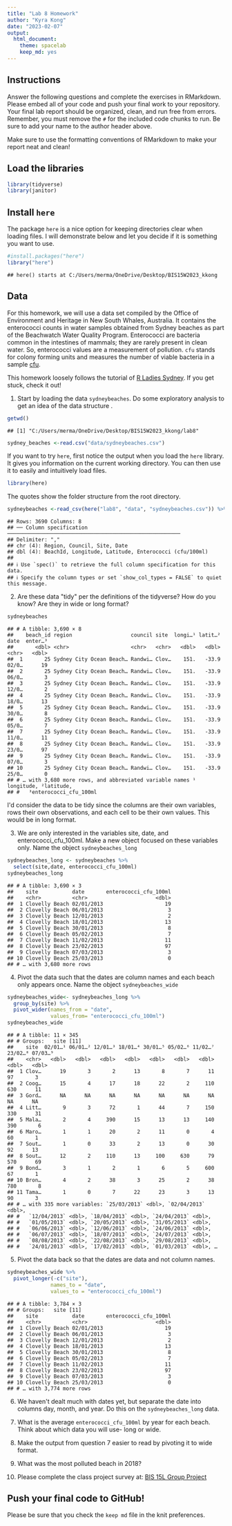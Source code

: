 ```yaml
---
title: "Lab 8 Homework"
author: "Kyra Kong"
date: "2023-02-07"
output:
  html_document: 
    theme: spacelab
    keep_md: yes
---
```




## Instructions
Answer the following questions and complete the exercises in RMarkdown. Please embed all of your code and push your final work to your repository. Your final lab report should be organized, clean, and run free from errors. Remember, you must remove the `#` for the included code chunks to run. Be sure to add your name to the author header above.  

Make sure to use the formatting conventions of RMarkdown to make your report neat and clean!  

## Load the libraries

```r
library(tidyverse)
library(janitor)
```

## Install `here`
The package `here` is a nice option for keeping directories clear when loading files. I will demonstrate below and let you decide if it is something you want to use.  

```r
#install.packages("here")
library("here")
```

```
## here() starts at C:/Users/merma/OneDrive/Desktop/BIS15W2023_kkong
```

## Data
For this homework, we will use a data set compiled by the Office of Environment and Heritage in New South Whales, Australia. It contains the enterococci counts in water samples obtained from Sydney beaches as part of the Beachwatch Water Quality Program. Enterococci are bacteria common in the intestines of mammals; they are rarely present in clean water. So, enterococci values are a measurement of pollution. `cfu` stands for colony forming units and measures the number of viable bacteria in a sample [cfu](https://en.wikipedia.org/wiki/Colony-forming_unit).   

This homework loosely follows the tutorial of [R Ladies Sydney](https://rladiessydney.org/). If you get stuck, check it out!  

1. Start by loading the data `sydneybeaches`. Do some exploratory analysis to get an idea of the data structure
.

```r
getwd()
```

```
## [1] "C:/Users/merma/OneDrive/Desktop/BIS15W2023_kkong/lab8"
```


```r
sydney_beaches <-read.csv("data/sydneybeaches.csv")
```


If you want to try `here`, first notice the output when you load the `here` library. It gives you information on the current working directory. You can then use it to easily and intuitively load files.

```r
library(here)
```

The quotes show the folder structure from the root directory.

```r
sydneybeaches <-read_csv(here("lab8", "data", "sydneybeaches.csv")) %>% janitor::clean_names()
```

```
## Rows: 3690 Columns: 8
## ── Column specification ────────────────────────────────────────────────────────
## Delimiter: ","
## chr (4): Region, Council, Site, Date
## dbl (4): BeachId, Longitude, Latitude, Enterococci (cfu/100ml)
## 
## ℹ Use `spec()` to retrieve the full column specification for this data.
## ℹ Specify the column types or set `show_col_types = FALSE` to quiet this message.
```

2. Are these data "tidy" per the definitions of the tidyverse? How do you know? Are they in wide or long format?


```r
sydneybeaches
```

```
## # A tibble: 3,690 × 8
##    beach_id region                   council site  longi…¹ latit…² date  enter…³
##       <dbl> <chr>                    <chr>   <chr>   <dbl>   <dbl> <chr>   <dbl>
##  1       25 Sydney City Ocean Beach… Randwi… Clov…    151.   -33.9 02/0…      19
##  2       25 Sydney City Ocean Beach… Randwi… Clov…    151.   -33.9 06/0…       3
##  3       25 Sydney City Ocean Beach… Randwi… Clov…    151.   -33.9 12/0…       2
##  4       25 Sydney City Ocean Beach… Randwi… Clov…    151.   -33.9 18/0…      13
##  5       25 Sydney City Ocean Beach… Randwi… Clov…    151.   -33.9 30/0…       8
##  6       25 Sydney City Ocean Beach… Randwi… Clov…    151.   -33.9 05/0…       7
##  7       25 Sydney City Ocean Beach… Randwi… Clov…    151.   -33.9 11/0…      11
##  8       25 Sydney City Ocean Beach… Randwi… Clov…    151.   -33.9 23/0…      97
##  9       25 Sydney City Ocean Beach… Randwi… Clov…    151.   -33.9 07/0…       3
## 10       25 Sydney City Ocean Beach… Randwi… Clov…    151.   -33.9 25/0…       0
## # … with 3,680 more rows, and abbreviated variable names ¹​longitude, ²​latitude,
## #   ³​enterococci_cfu_100ml
```
I'd consider the data to be tidy since the columns are their own variables, rows their own observations, and each cell to be their own values. This would be in long format.

3. We are only interested in the variables site, date, and enterococci_cfu_100ml. Make a new object focused on these variables only. Name the object `sydneybeaches_long`


```r
sydneybeaches_long <- sydneybeaches %>% 
  select(site,date, enterococci_cfu_100ml)
sydneybeaches_long
```

```
## # A tibble: 3,690 × 3
##    site           date       enterococci_cfu_100ml
##    <chr>          <chr>                      <dbl>
##  1 Clovelly Beach 02/01/2013                    19
##  2 Clovelly Beach 06/01/2013                     3
##  3 Clovelly Beach 12/01/2013                     2
##  4 Clovelly Beach 18/01/2013                    13
##  5 Clovelly Beach 30/01/2013                     8
##  6 Clovelly Beach 05/02/2013                     7
##  7 Clovelly Beach 11/02/2013                    11
##  8 Clovelly Beach 23/02/2013                    97
##  9 Clovelly Beach 07/03/2013                     3
## 10 Clovelly Beach 25/03/2013                     0
## # … with 3,680 more rows
```

4. Pivot the data such that the dates are column names and each beach only appears once. Name the object `sydneybeaches_wide`

```r
sydneybeaches_wide<- sydneybeaches_long %>% 
  group_by(site) %>% 
  pivot_wider(names_from = "date",
              values_from= "enterococci_cfu_100ml")
sydneybeaches_wide
```

```
## # A tibble: 11 × 345
## # Groups:   site [11]
##    site  02/01…¹ 06/01…² 12/01…³ 18/01…⁴ 30/01…⁵ 05/02…⁶ 11/02…⁷ 23/02…⁸ 07/03…⁹
##    <chr>   <dbl>   <dbl>   <dbl>   <dbl>   <dbl>   <dbl>   <dbl>   <dbl>   <dbl>
##  1 Clov…      19       3       2      13       8       7      11      97       3
##  2 Coog…      15       4      17      18      22       2     110     630      11
##  3 Gord…      NA      NA      NA      NA      NA      NA      NA      NA      NA
##  4 Litt…       9       3      72       1      44       7     150     330      31
##  5 Mala…       2       4     390      15      13      13     140     390       6
##  6 Maro…       1       1      20       2      11       0       4      60       1
##  7 Sout…       1       0      33       2      13       0      30      92      13
##  8 Sout…      12       2     110      13     100     630      79     570      69
##  9 Bond…       3       1       2       1       6       5     600      67       1
## 10 Bron…       4       2      38       3      25       2      38     780       8
## 11 Tama…       1       0       7      22      23       3      13      90       3
## # … with 335 more variables: `25/03/2013` <dbl>, `02/04/2013` <dbl>,
## #   `12/04/2013` <dbl>, `18/04/2013` <dbl>, `24/04/2013` <dbl>,
## #   `01/05/2013` <dbl>, `20/05/2013` <dbl>, `31/05/2013` <dbl>,
## #   `06/06/2013` <dbl>, `12/06/2013` <dbl>, `24/06/2013` <dbl>,
## #   `06/07/2013` <dbl>, `18/07/2013` <dbl>, `24/07/2013` <dbl>,
## #   `08/08/2013` <dbl>, `22/08/2013` <dbl>, `29/08/2013` <dbl>,
## #   `24/01/2013` <dbl>, `17/02/2013` <dbl>, `01/03/2013` <dbl>, …
```


5. Pivot the data back so that the dates are data and not column names.

```r
sydneybeaches_wide %>% 
  pivot_longer(-c("site"),
              names_to = "date",
              values_to = "enterococci_cfu_100ml")
```

```
## # A tibble: 3,784 × 3
## # Groups:   site [11]
##    site           date       enterococci_cfu_100ml
##    <chr>          <chr>                      <dbl>
##  1 Clovelly Beach 02/01/2013                    19
##  2 Clovelly Beach 06/01/2013                     3
##  3 Clovelly Beach 12/01/2013                     2
##  4 Clovelly Beach 18/01/2013                    13
##  5 Clovelly Beach 30/01/2013                     8
##  6 Clovelly Beach 05/02/2013                     7
##  7 Clovelly Beach 11/02/2013                    11
##  8 Clovelly Beach 23/02/2013                    97
##  9 Clovelly Beach 07/03/2013                     3
## 10 Clovelly Beach 25/03/2013                     0
## # … with 3,774 more rows
```


6. We haven't dealt much with dates yet, but separate the date into columns day, month, and year. Do this on the `sydneybeaches_long` data.


7. What is the average `enterococci_cfu_100ml` by year for each beach. Think about which data you will use- long or wide.


8. Make the output from question 7 easier to read by pivoting it to wide format.


9. What was the most polluted beach in 2018?


10. Please complete the class project survey at: [BIS 15L Group Project](https://forms.gle/H2j69Z3ZtbLH3efW6)


## Push your final code to GitHub!
Please be sure that you check the `keep md` file in the knit preferences.   
